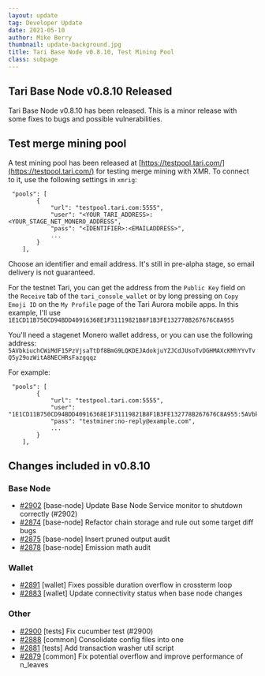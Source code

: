 ```yaml
---
layout: update
tag: Developer Update
date: 2021-05-10
author: Mike Berry
thumbnail: update-background.jpg
title: Tari Base Node v0.8.10, Test Mining Pool
class: subpage
---
```


## Tari Base Node v0.8.10 Released

Tari Base Node v0.8.10 has been released. This is a minor release with some fixes to bugs and possible vulnerabilities.

## Test merge mining pool

A test mining pool has been released at [https://testpool.tari.com/](https://testpool.tari.com/) for testing merge mining with XMR. To connect to it, use the following settings in `xmrig`:

```
 "pools": [
        {
            "url": "testpool.tari.com:5555",
            "user": "<YOUR_TARI_ADDRESS>:<YOUR_STAGE_NET_MONERO_ADDRESS",
            "pass": "<IDENTIFIER>:<EMAILADDRESS>",
            ...
        }
    ],
```

Choose an identifier and email address. It's still in pre-alpha stage, so email delivery is not guaranteed.

For the testnet Tari, you can get the address from the `Public Key` field on the `Receive` tab of the `tari_console_wallet` or by long pressing on `Copy Emoji ID` on the `My Profile` page of the Tari Aurora mobile apps. In this example, I'll use `1E1CD11B750CD94BDD40916368E1F31119821B8F1B3FE132778B267676C8A955`

You'll need a stagenet Monero wallet address, or you can use the following address: `5AVbkiuchCWiMdF15PzVjsaTtDf8BmG9LQKDEJAdokjuYZJCdJUsoTvDGHMAXcKMhYYvTvQ5y29ozWitA8NECHRsFazgqqz`

For example:

```
 "pools": [
        {
            "url": "testpool.tari.com:5555",
            "user": "1E1CD11B750CD94BDD40916368E1F31119821B8F1B3FE132778B267676C8A955:5AVbkiuchCWiMdF15PzVjsaTtDf8BmG9LQKDEJAdokjuYZJCdJUsoTvDGHMAXcKMhYYvTvQ5y29ozWitA8NECHRsFazgqqz",
            "pass": "testminer:no-reply@example.com",
            ...
        }
    ],
```

## Changes included in v0.8.10

### Base Node

- [#2902](https://github.com/tari-project/tari/pull/2902) [base-node] Update Base Node Service monitor to shutdown correctly (#2902)
- [#2874](https://github.com/tari-project/tari/pull/2874) [base-node] Refactor chain storage and rule out some target diff bugs
- [#2875](https://github.com/tari-project/tari/pull/2875) [base-node] Insert pruned output audit
- [#2878](https://github.com/tari-project/tari/pull/2878) [base-node] Emission math audit

### Wallet

- [#2891](https://github.com/tari-project/tari/pull/2891) [wallet] Fixes possible duration overflow in crossterm loop
- [#2883](https://github.com/tari-project/tari/pull/2883) [wallet] Update connectivity status when base node changes

### Other

- [#2900](https://github.com/tari-project/tari/pull/2900) [tests] Fix cucumber test (#2900)
- [#2888](https://github.com/tari-project/tari/pull/2888) [common] Consolidate config files into one
- [#2881](https://github.com/tari-project/tari/pull/2881) [tests] Add transaction washer util script
- [#2879](https://github.com/tari-project/tari/pull/2879) [common] Fix potential overflow and improve performance of n_leaves
